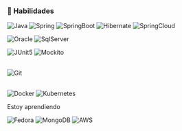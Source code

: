 ### 👋 Habilidades

![Java](https://img.shields.io/badge/Java_8-EF2A00?style=for-the-badge&logo=java&logoColor=FF0101&labelColor=FFFFFF)
![Spring](https://img.shields.io/badge/Spring-53E617?style=for-the-badge&logo=spring&logoColor=53E617&labelColor=FFFFFF)
![SpringBoot](https://img.shields.io/badge/Spring_Boot-5FA743?style=for-the-badge&logo=springboot&logoColor=5FA743&labelColor=FFFFFF)
![Hibernate](https://img.shields.io/badge/Hibernate-3E5381?style=for-the-badge&logo=Hibernate&logoColor=C1894E&labelColor=FFFFFF)
![SpringCloud](https://img.shields.io/badge/Spring_Cloud-AFDF9C?style=for-the-badge&logo=icloud&logoColor=AFDF9C&labelColor=FFFFFF)</br>

![Oracle](https://img.shields.io/badge/Oracle-D91E1E?style=for-the-badge&logo=oracle&logoColor=D91E1E&labelColor=FFFFFF)
![SqlServer](https://img.shields.io/badge/Sqlserver-B1B1B1?style=for-the-badge&logo=microsoftsqlserver&logoColor=EA2400&labelColor=FFFFFF)<br/>


![JUnit5](https://img.shields.io/badge/JUnit5-B1B1B1?style=for-the-badge&logo=junit5&logoColor=B1B1B1&labelColor=FFFFFF)
![Mockito](https://img.shields.io/badge/Mockito-B1B1B1?style=for-the-badge&logo=mockito&logoColor=B1B1B1&labelColor=FFFFFF)</br></br>

![Git](https://img.shields.io/badge/Git-E34629?style=for-the-badge&logo=git&labelColor=FFFFFF)</br></br>

![Docker](https://img.shields.io/badge/Docker-0051FF?style=for-the-badge&logo=docker&labelColor=FFFFFF)
![Kubernetes](https://img.shields.io/badge/Kubernetes-1847AB?style=for-the-badge&logo=kubernetes&labelColor=FFFFFF)<br/>

Estoy aprendiendo 

![Fedora](https://img.shields.io/badge/Fedora-008FFF?style=for-the-badge&logo=fedora&labelColor=FFFFFF)
![MongoDB](https://img.shields.io/badge/MongoDB-1C5513?style=for-the-badge&logo=mongodb&labelColor=FFFFFF)
![AWS](https://img.shields.io/badge/Aws-FF7800?style=for-the-badge&logo=amazonaws&logoColor=FF7800&labelColor=FFFFFF)<br/>
